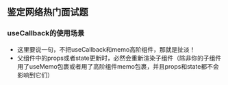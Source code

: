 ## 鉴定网络热门面试题

### useCallback的使用场景

- 这里要说一句，不把useCallback和memo高阶组件，那就是扯淡！
- 父组件中的props或者state更新时，必然会重新渲染子组件（除非你的子组件用了useMemo包裹或者用了高阶组件memo包裹，并且props和state都不会影响到它们）